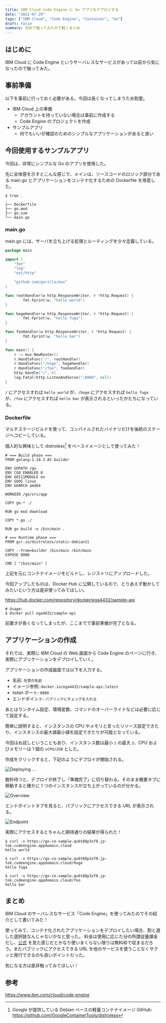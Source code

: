 ```yaml
---
title: IBM Cloud Code Engine に Go アプリをデプロイする
date: "2022-07-29"
tags: ["IBM Cloud", "Code Engine", "Container", "Go"]
draft: false
summary: 初めて触ってみたので軽くまとめ
---
```


## はじめに

IBM Cloud に Code Engine というサーバレスなサービスがあって以前から気になったので触ってみた。

## 事前準備

以下を事前に行っておく必要がある。今回は長くなってしまうため割愛。

- IBM Cloud 上の準備
  - アカウントを持っていない場合は事前に作成する
  - Code Engine のプロジェクトを作成
- サンプルアプリ
  - 何でもいいが確認のためのシンプルなアプリケーションがあると良い

## 今回使用するサンプルアプリ

今回は、非常にシンプルな Go のアプリを使用した。

先に全体感を示すとこんな感じで、メインは、ソースコードのロジック部分である main.go とアプリケーションをコンテナ化するための Dockerfile を用意した。

```shell
$ tree .
.
├── Dockerfile
├── go.mod
├── go.sum
└── main.go
```

### main.go

main.go には、サーバを立ち上げる処理とルーティングを少々定義している。

```go:main.go showLineNumbers
package main

import (
    "fmt"
    "log"
    "net/http"

    "github.com/gorilla/mux"
)

func rootHandler(w http.ResponseWriter, r *http.Request) {
	    fmt.Fprint(w, "hello world")
}

func hogeHandler(w http.ResponseWriter, r *http.Request) {
	    fmt.Fprint(w, "hello fuga")
}

func fooHandler(w http.ResponseWriter, r *http.Request) {
	    fmt.Fprint(w, "hello bar")
}

func main() {
    r := mux.NewRouter()
    r.HandleFunc("/", rootHandler)
    r.HandleFunc("/hoge", hogeHandler)
    r.HandleFunc("/foo", fooHandler)
    http.Handle("/", r)
    log.Fatal(http.ListenAndServe(":8080", nil))
}
```

`/` にアクセスすれば `hello world` が、`/hoge` にアクセスすれば `hello fuga` が、`/foo` にアクセスすれば `hello bar` が表示されるといったかたちになっている。

### Dockerfile

マルチステージビルドを使って、コンパイルされたバイナリだけを後続のステージへコピーしている。

個人的な興味として distroless[^1] をベースイメージとして使ってみた！

```dockerfile:Dockerfile
# === Build phase ===
FROM golang:1.18.3 AS builder

ENV GOPATH /go
ENV CGO_ENABLED 0
ENV GO111MODULE on
ENV GOOS linux
ENV GOARCH amd64

WORKDIR /go/src/app

COPY go.* ./

RUN go mod download

COPY *.go ./

RUN go build -o /bin/main .

# === Runtime phase ===
FROM gcr.io/distroless/static-debian11

COPY --from=builder /bin/main /bin/main
EXPOSE 8080

CMD [ "/bin/main" ]
```

上記を元にコンテナイメージをビルドし、レジストリにアップロードした。

今回アップしたものは、Docker Hub に公開しているので、とりあえず動かしてみたいという方は是非使ってみてほしい。

https://hub.docker.com/repository/docker/ega4432/sample-api

```shell
# Usage:
$ docker pull ega4432/sample-api
```

前置きが長くなってしまったが、ここまでで事前準備が完了となる。

## アプリケーションの作成

それでは、実際に IBM Cloud の Web 画面から Code Engine のページに行き、実際にアプリケーションをデプロイしていく。

アプリケーションの作成画面では以下を入力する。

- 名前: `任意の名前`
- イメージ参照: `docker.io/ega4432/sample-api:latest`
- listen ポート: `8080`
- エンドポイント: `パブリックにチェックを入れる`

あとはランタイム設定、環境変数、コマンドのオーバーライドなどは必要に応じて設定する。

簡単に説明すると、インスタンスの CPU やメモリと言ったリソース設定できたり、インスタンスの最大値最小値を設定できたりが可能となっている。

今回はお試しということもあり、インスタンス数は最小 `1` の最大 `2`、CPU およびメモリーは 1 個の `vCPU/2GB` とした。

作成をクリックすると、下記のようにデプロイが開始される。

![Deploying ...](https://i.imgur.com/txZT0B5.webp)

数秒待つと、デプロイが終了し「準備完了」に切り替わる。そのまま概要タブに移動すると確かに 1 つのインスタンスが立ち上がっているのが分かる。

![Overview](https://i.imgur.com/xgfeV2A.webp)

エンドポイントタブを見ると、パブリックにアクセスできる URL が表示される。

![Endpoint](https://i.imgur.com/zZKSkI5.webp)

実際にアクセスするとちゃんと期待通りの結果が得られた！

```shell
$ curl -s https://go-ce-sample.qv6t88p3xf0.jp-tok.codeengine.appdomain.cloud
hello world

$ curl -s https://go-ce-sample.qv6t88p3xf0.jp-tok.codeengine.appdomain.cloud/hoge
hello fuga

$ curl -s https://go-ce-sample.qv6t88p3xf0.jp-tok.codeengine.appdomain.cloud/foo
hello bar
```

## まとめ

IBM Cloud のサーバレスなサービス「Code Engine」を使ってみたのでその紹介として書いてみた！

使ってみて、コンテナ化されたアプリケーションをデプロイしたい場合、割と適した選択肢なんじゃないかなと思った。
料金は使用に応じた分の所謂従量課金だし、[公式](https://www.ibm.com/cloud/code-engine/pricing) を見た感じだとかなり使いまくらない限りは無料枠で収まるだろう。またパブリックにアクセスできる URL を他のサービスを使うことなくサクッと発行できるのも良いポイントだった。

気になる方は是非触ってみてほしい！

## 参考

https://www.ibm.com/cloud/code-engine

[^1]: Google が提供している Debian ベースの軽量コンテナイメージ GitHub: https://github.com/GoogleContainerTools/distroless
